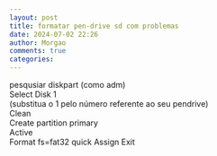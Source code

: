 ```yaml
---
layout: post
title: formatar pen-drive sd com problemas
date: 2024-07-02 22:26
author: Morgao
comments: true
categories: 
---
```

pesqusiar diskpart (como adm)<br />Select Disk 1 <br />(substitua o 1 pelo número referente ao seu pendrive) <br />Clean <br />Create partition primary <br />Active <br />Format fs=fat32 quick Assign Exit<br />
